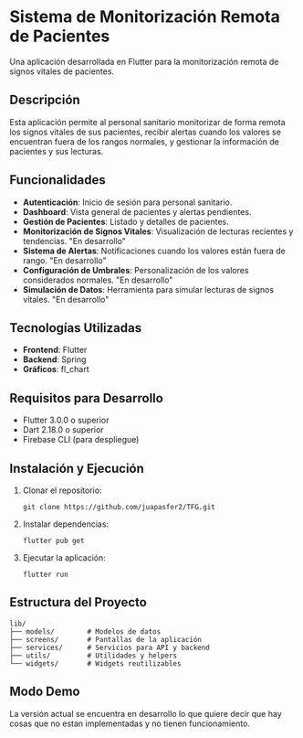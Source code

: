 # Sistema de Monitorización Remota de Pacientes

Una aplicación desarrollada en Flutter para la monitorización remota de signos vitales de pacientes.

## Descripción

Esta aplicación permite al personal sanitario monitorizar de forma remota los signos vitales de sus pacientes, recibir alertas cuando los valores se encuentran fuera de los rangos normales, y gestionar la información de pacientes y sus lecturas.

## Funcionalidades

- **Autenticación**: Inicio de sesión para personal sanitario.
- **Dashboard**: Vista general de pacientes y alertas pendientes.
- **Gestión de Pacientes**: Listado y detalles de pacientes.
- **Monitorización de Signos Vitales**: Visualización de lecturas recientes y tendencias. "En desarrollo"
- **Sistema de Alertas**: Notificaciones cuando los valores están fuera de rango. "En desarrollo"
- **Configuración de Umbrales**: Personalización de los valores considerados normales. "En desarrollo"
- **Simulación de Datos**: Herramienta para simular lecturas de signos vitales. "En desarrollo"

## Tecnologías Utilizadas

- **Frontend**: Flutter
- **Backend**: Spring
- **Gráficos**: fl_chart

## Requisitos para Desarrollo

- Flutter 3.0.0 o superior
- Dart 2.18.0 o superior
- Firebase CLI (para despliegue)

## Instalación y Ejecución

1. Clonar el repositorio:
   ```
   git clone https://github.com/juapasfer2/TFG.git
   ```

2. Instalar dependencias:
   ```
   flutter pub get
   ```

3. Ejecutar la aplicación:
   ```
   flutter run
   ```

## Estructura del Proyecto

```
lib/
├── models/        # Modelos de datos
├── screens/       # Pantallas de la aplicación
├── services/      # Servicios para API y backend
├── utils/         # Utilidades y helpers
└── widgets/       # Widgets reutilizables
```

## Modo Demo

La versión actual se encuentra en desarrollo lo que quiere decir que hay cosas que no estan implementadas y no tienen funcionamiento.

